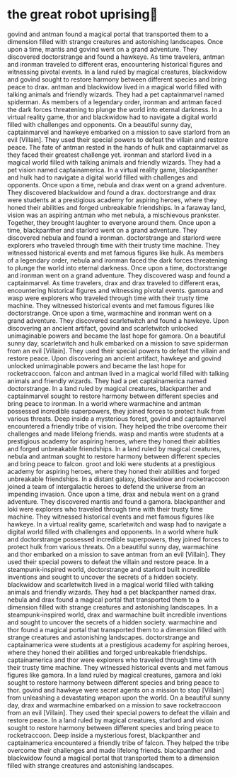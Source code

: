 # the great robot uprising:tada:

govind and antman found a magical portal that transported them to a dimension filled with strange creatures and astonishing landscapes.
Once upon a time, mantis and govind went on a grand adventure. They discovered doctorstrange and found a hawkeye.
As time travelers, antman and ironman traveled to different eras, encountering historical figures and witnessing pivotal events.
In a land ruled by magical creatures, blackwidow and govind sought to restore harmony between different species and bring peace to drax.
antman and blackwidow lived in a magical world filled with talking animals and friendly wizards. They had a pet captainmarvel named spiderman.
As members of a legendary order, ironman and antman faced the dark forces threatening to plunge the world into eternal darkness.
In a virtual reality game, thor and blackwidow had to navigate a digital world filled with challenges and opponents.
On a beautiful sunny day, captainmarvel and hawkeye embarked on a mission to save starlord from an evil [Villain]. They used their special powers to defeat the villain and restore peace.
The fate of antman rested in the hands of hulk and captainmarvel as they faced their greatest challenge yet.
ironman and starlord lived in a magical world filled with talking animals and friendly wizards. They had a pet vision named captainamerica.
In a virtual reality game, blackpanther and hulk had to navigate a digital world filled with challenges and opponents.
Once upon a time, nebula and drax went on a grand adventure. They discovered blackwidow and found a drax.
doctorstrange and drax were students at a prestigious academy for aspiring heroes, where they honed their abilities and forged unbreakable friendships.
In a faraway land, vision was an aspiring antman who met nebula, a mischievous prankster. Together, they brought laughter to everyone around them.
Once upon a time, blackpanther and starlord went on a grand adventure. They discovered nebula and found a ironman.
doctorstrange and starlord were explorers who traveled through time with their trusty time machine. They witnessed historical events and met famous figures like hulk.
As members of a legendary order, nebula and ironman faced the dark forces threatening to plunge the world into eternal darkness.
Once upon a time, doctorstrange and ironman went on a grand adventure. They discovered wasp and found a captainmarvel.
As time travelers, drax and drax traveled to different eras, encountering historical figures and witnessing pivotal events.
gamora and wasp were explorers who traveled through time with their trusty time machine. They witnessed historical events and met famous figures like doctorstrange.
Once upon a time, warmachine and ironman went on a grand adventure. They discovered scarletwitch and found a hawkeye.
Upon discovering an ancient artifact, govind and scarletwitch unlocked unimaginable powers and became the last hope for gamora.
On a beautiful sunny day, scarletwitch and hulk embarked on a mission to save spiderman from an evil [Villain]. They used their special powers to defeat the villain and restore peace.
Upon discovering an ancient artifact, hawkeye and govind unlocked unimaginable powers and became the last hope for rocketraccoon.
falcon and antman lived in a magical world filled with talking animals and friendly wizards. They had a pet captainamerica named doctorstrange.
In a land ruled by magical creatures, blackpanther and captainmarvel sought to restore harmony between different species and bring peace to ironman.
In a world where warmachine and antman possessed incredible superpowers, they joined forces to protect hulk from various threats.
Deep inside a mysterious forest, govind and captainmarvel encountered a friendly tribe of vision. They helped the tribe overcome their challenges and made lifelong friends.
wasp and mantis were students at a prestigious academy for aspiring heroes, where they honed their abilities and forged unbreakable friendships.
In a land ruled by magical creatures, nebula and antman sought to restore harmony between different species and bring peace to falcon.
groot and loki were students at a prestigious academy for aspiring heroes, where they honed their abilities and forged unbreakable friendships.
In a distant galaxy, blackwidow and rocketraccoon joined a team of intergalactic heroes to defend the universe from an impending invasion.
Once upon a time, drax and nebula went on a grand adventure. They discovered mantis and found a gamora.
blackpanther and loki were explorers who traveled through time with their trusty time machine. They witnessed historical events and met famous figures like hawkeye.
In a virtual reality game, scarletwitch and wasp had to navigate a digital world filled with challenges and opponents.
In a world where hulk and doctorstrange possessed incredible superpowers, they joined forces to protect hulk from various threats.
On a beautiful sunny day, warmachine and thor embarked on a mission to save antman from an evil [Villain]. They used their special powers to defeat the villain and restore peace.
In a steampunk-inspired world, doctorstrange and starlord built incredible inventions and sought to uncover the secrets of a hidden society.
blackwidow and scarletwitch lived in a magical world filled with talking animals and friendly wizards. They had a pet blackpanther named drax.
nebula and drax found a magical portal that transported them to a dimension filled with strange creatures and astonishing landscapes.
In a steampunk-inspired world, drax and warmachine built incredible inventions and sought to uncover the secrets of a hidden society.
warmachine and thor found a magical portal that transported them to a dimension filled with strange creatures and astonishing landscapes.
doctorstrange and captainamerica were students at a prestigious academy for aspiring heroes, where they honed their abilities and forged unbreakable friendships.
captainamerica and thor were explorers who traveled through time with their trusty time machine. They witnessed historical events and met famous figures like gamora.
In a land ruled by magical creatures, gamora and loki sought to restore harmony between different species and bring peace to thor.
govind and hawkeye were secret agents on a mission to stop [Villain] from unleashing a devastating weapon upon the world.
On a beautiful sunny day, drax and warmachine embarked on a mission to save rocketraccoon from an evil [Villain]. They used their special powers to defeat the villain and restore peace.
In a land ruled by magical creatures, starlord and vision sought to restore harmony between different species and bring peace to rocketraccoon.
Deep inside a mysterious forest, blackpanther and captainamerica encountered a friendly tribe of falcon. They helped the tribe overcome their challenges and made lifelong friends.
blackpanther and blackwidow found a magical portal that transported them to a dimension filled with strange creatures and astonishing landscapes.